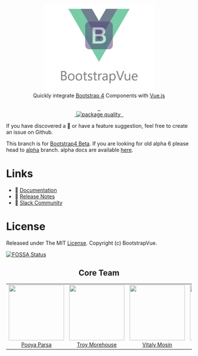<p align="center">
<a href="https://bootstrap-vue.js.org">
    <img src="https://github.com/bootstrap-vue/bootstrap-vue/raw/master/banner.png" width="300px">
</a>

<br>
Quickly integrate <a href="https://getbootstrap.com/docs/4.0">Bootstrap 4</a> Components with <a href="https://vuejs.org">Vue.js</a>
<br>
<br>

<a href="https://getbootstrap.com/docs/4.0">
    <img alt="" src="https://img.shields.io/badge/bootstrap-4.0.0--beta-800080.svg?style=flat-square">
</a>
<a href="https://vuejs.org">
    <img alt="" src="https://img.shields.io/badge/vue.js-2.4.x-green.svg?style=flat-square">
</a>
<a href="https://github.com/bootstrap-vue/bootstrap-vue">
    <img alt="" src="https://david-dm.org/bootstrap-vue/bootstrap-vue.svg?style=flat-square">
</a>

<br>

<a href="https://circleci.com/gh/bootstrap-vue/bootstrap-vue">
    <img alt="" src="https://img.shields.io/circleci/project/github/bootstrap-vue/bootstrap-vue/master.svg?style=flat-square">
</a>
<a href="http://packagequality.com/#?package=bootstrap-vue">
    <img alt="package quality" src="http://npm.packagequality.com/shield/bootstrap-vue.png?style=flat-square">
</a>
<a href="https://www.npmjs.com/package/bootstrap-vue">
    <img alt="" src="https://img.shields.io/npm/dt/bootstrap-vue.svg?style=flat-square">
</a>
<a href="https://www.npmjs.com/package/bootstrap-vue">
    <img alt="" src="https://img.shields.io/npm/v/bootstrap-vue.svg?style=flat-square">
</a>

</p>

If you have discovered a 🐜 or have a feature suggestion, feel free to create an issue on Github.

This branch is for [Bootstrap4 Beta](https://getbootstrap.com/docs/4.0). If you are looking for old alpha 6 please head to [alpha](https://github.com/bootstrap-vue/bootstrap-vue/tree/alpha) branch. alpha docs are available [here](https://bootstrap-vue-alpha.surge.sh).

# Links

- 📘 [Documentation](https://bootstrap-vue.js.org)
- 🔨 [Release Notes](https://bootstrap-vue.js.org/docs/changelog)
- 💬 [Slack Community](https://bootstrap-vue.now.sh)

# License
Released under The MIT [License](./LICENSE). Copyright (c) BootstrapVue.

[![FOSSA Status](https://app.fossa.io/api/projects/git%2Bhttps%3A%2F%2Fgithub.com%2Fbootstrap-vue%2Fbootstrap-vue.svg?type=small)](https://app.fossa.io/projects/git%2Bhttps%3A%2F%2Fgithub.com%2Fbootstrap-vue%2Fbootstrap-vue?ref=badge_small)

<h2 align="center">Core Team</h2>

<div align="center">
<table>
  <tbody>
    <tr>
      <td align="center" valign="top">
        <img width="150" height="150" src="https://github.com/pi0.png?s=150">
        <br>
        <a href="https://github.com/pi0">Pooya Parsa</a>
      </td>
      <td align="center" valign="top">
        <img width="150" height="150" src="https://github.com/tmorehouse.png?s=150">
        <br>
        <a href="https://github.com/tmorehouse">Troy Morehouse</a>
      </td>
      <td align="center" valign="top">
        <img width="150" height="150" src="https://github.com/mosinve.png?s=150">
        <br>
        <a href="https://github.com/mosinve">Vitaly Mosin</a>
      </td>
      <td align="center" valign="top">
        <img width="150" height="150" src="https://github.com/alexsasharegan.png?s=150">
        <br>
        <a href="https://github.com/alexsasharegan">Alex Regan</a>
      </td>
      <td align="center" valign="top">
        <img width="150" height="150" src="https://github.com/SirLamer.png?s=150">
        <br>
        <a href="https://github.com/SirLamer">SirLamer</a>
      </td>
     </tr>
  </tbody>
</table>
</div>